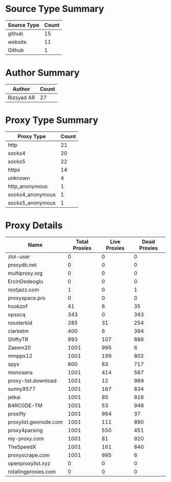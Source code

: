 # Source Type Summary

| Source Type | Count |
|-------------|-------|
| github | 15 |
| website | 11 |
| Github | 1 |


# Author Summary

| Author | Count |
|--------|-------|
| Rizsyad AR | 27 |


# Proxy Type Summary

| Proxy Type | Count |
|------------|-------|
| http | 21 |
| socks4 | 20 |
| socks5 | 22 |
| https | 14 |
| unknown | 4 |
| http_anonymous | 1 |
| socks4_anonymous | 1 |
| socks5_anonymous | 1 |


# Proxy Details

| Name | Total Proxies | Live Proxies | Dead Proxies |
|------|---------------|--------------|---------------|
| zloi-user | 0 | 0 | 0 |
| proxydb.net | 0 | 0 | 0 |
| multiproxy.org | 0 | 0 | 0 |
| ErcinDedeoglu | 0 | 0 | 0 |
| rootjazz.com | 1 | 0 | 1 |
| proxyspace.pro | 0 | 0 | 0 |
| hookzof | 41 | 6 | 35 |
| opsxcq | 343 | 0 | 343 |
| roosterkid | 285 | 31 | 254 |
| clarketm | 400 | 6 | 394 |
| ShiftyTR | 993 | 107 | 886 |
| Zaeem20 | 1001 | 995 | 6 |
| mmppx12 | 1001 | 199 | 802 |
| spys | 800 | 83 | 717 |
| monosans | 1001 | 414 | 587 |
| proxy-list.download | 1001 | 12 | 989 |
| sunny9577 | 1001 | 167 | 834 |
| jetkai | 1001 | 85 | 916 |
| B4RC0DE-TM | 1001 | 53 | 948 |
| proxifly | 1001 | 964 | 37 |
| proxylist.geonode.com | 1001 | 111 | 890 |
| proxy4parsing | 1001 | 550 | 451 |
| my-proxy.com | 1001 | 81 | 920 |
| TheSpeedX | 1001 | 161 | 840 |
| proxyscrape.com | 1001 | 995 | 6 |
| openproxylist.xyz | 0 | 0 | 0 |
| rotatingproxies.com | 0 | 0 | 0 |
